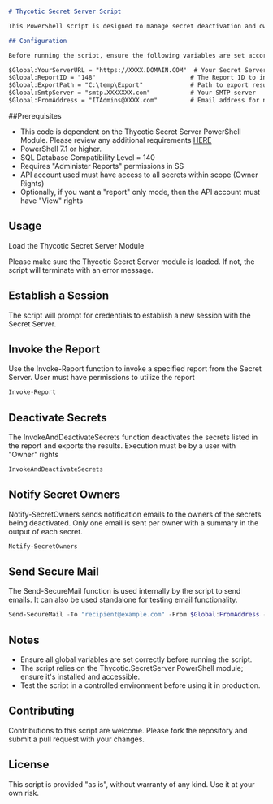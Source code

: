 ```markdown

# Thycotic Secret Server Script

This PowerShell script is designed to manage secret deactivation and owner notification in Delinea Secret Server. It establishes a session with the server, invokes a specified report, deactivates secrets based on the report data, and sends notifications to the secret owners.

## Configuration

Before running the script, ensure the following variables are set according to your environment:

$Global:YourServerURL = "https://XXXX.DOMAIN.COM"  # Your Secret Server URL
$Global:ReportID = "148"                          # The Report ID to invoke
$Global:ExportPath = "C:\temp\Export"             # Path to export results
$Global:SmtpServer = "smtp.XXXXXXX.com"           # Your SMTP server
$Global:FromAddress = "ITAdmins@XXXX.com"         # Email address for notifications
```
##Prerequisites
- This code is dependent on the Thycotic Secret Server PowerShell Module. Please review any additional requirements [HERE](https://thycotic-ps.github.io/thycotic.secretserver/getting_started/install.html)
- PowerShell 7.1 or higher.
- SQL Database Compatibility Level = 140
- Requires "Administer Reports" permissions in SS
- API account used must have access to all secrets within scope (Owner Rights)
-   Optionally, if you want a "report" only mode, then the API account must have "View" rights

## Usage
Load the Thycotic Secret Server Module

Please make sure the Thycotic Secret Server module is loaded. If not, the script will terminate with an error message.

## Establish a Session

The script will prompt for credentials to establish a new session with the Secret Server.

## Invoke the Report

Use the Invoke-Report function to invoke a specified report from the Secret Server. User must have permissions to utilize the report

```powershell
Invoke-Report
```
## Deactivate Secrets

The InvokeAndDeactivateSecrets function deactivates the secrets listed in the report and exports the results. Execution must be by a user with "Owner" rights

```powershell
InvokeAndDeactivateSecrets
```

## Notify Secret Owners

Notify-SecretOwners sends notification emails to the owners of the secrets being deactivated. Only one email is sent per owner with a summary in the output of each secret.

```powershell
Notify-SecretOwners
```

## Send Secure Mail

The Send-SecureMail function is used internally by the script to send emails. It can also be used standalone for testing email functionality.

```powershell
Send-SecureMail -To "recipient@example.com" -From $Global:FromAddress -Subject "Test Email" -Body "This is a test email." -SmtpServer $Global:SmtpServer
```
## Notes
- Ensure all global variables are set correctly before running the script.
- The script relies on the Thycotic.SecretServer PowerShell module; ensure it's installed and accessible.
- Test the script in a controlled environment before using it in production.

## Contributing

Contributions to this script are welcome. Please fork the repository and submit a pull request with your changes.

## License
This script is provided "as is", without warranty of any kind. Use it at your own risk.
